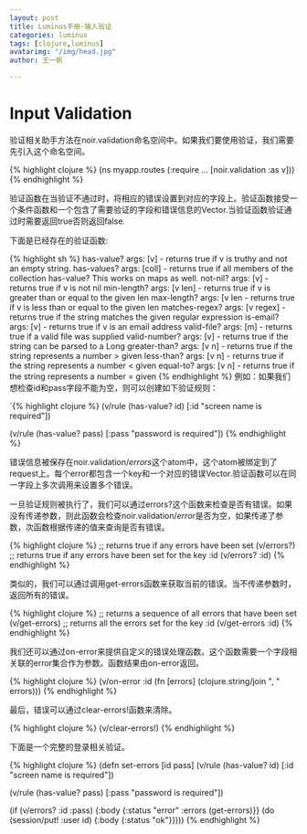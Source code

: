 ```yaml
---
layout: post
title: Luminus手册-输入验证
categories: luminus
tags: [clojure,luminus]
avatarimg: "/img/head.jpg"
author: 王一帆

---
```

# Input Validation

验证相关助手方法在noir.validation命名空间中。如果我们要使用验证，我们需要先引入这个命名空间。

{% highlight clojure %}
(ns myapp.routes
  (:require ... [noir.validation :as v]))
{% endhighlight %}

验证函数在当验证不通过时，将相应的错误设置到对应的字段上。验证函数接受一个条件函数和一个包含了需要验证的字段和错误信息的Vector.当验证函数验证通过时需要返回true否则返回false.

下面是已经存在的验证函数:

{% highlight sh %}
has-value? args: [v] - returns true if v is truthy and not an empty string.
has-values? args: [coll] - returns true if all members of the collection has-value? This works on maps as well.
not-nil? args: [v] - returns true if v is not nil
min-length? args: [v len] - returns true if v is greater than or equal to the given len
max-length? args: [v len - returns true if v is less than or equal to the given len
matches-regex? args: [v regex] - returns true if the string matches the given regular expression
is-email? args: [v] - returns true if v is an email address
valid-file? args: [m] - returns true if a valid file was supplied
valid-number? args: [v] - returns true if the string can be parsed to a Long
greater-than? args: [v n] - returns true if the string represents a number > given
less-than? args: [v n] - returns true if the string represents a number < given
equal-to? args: [v n] - returns true if the string represents a number = given
{% endhighlight %}
例如：如果我们想检查id和pass字段不能为空，则可以创建如下验证规则：

`{% highlight clojure %}
(v/rule (has-value? id)
        [:id "screen name is required"])

(v/rule (has-value? pass)
        [:pass "password is required"])
{% endhighlight %}

错误信息被保存在noir.validation/*errors*这个atom中，这个atom被绑定到了request上。每个error都包含一个key和一个对应的错误Vector.验证函数可以在同一字段上多次调用来设置多个错误。

一旦验证规则被执行了，我们可以通过errors?这个函数来检查是否有错误。如果没有传递参数，则此函数会检查noir.validation/*error*是否为空，如果传递了参数，次函数根据传递的值来查询是否有错误。

<!-- more -->

{% highlight clojure %}
;; returns true if any errors have been set
(v/errors?)
;; returns true if any errors have been set for the key :id
(v/errors? :id)
{% endhighlight %}

类似的，我们可以通过调用get-errors函数来获取当前的错误。当不传递参数时，返回所有的错误。

{% highlight clojure %}
;; returns a sequence of all errors that have been set
(v/get-errors)
;; returns all the errors set for the key :id
(v/get-errors :id)
{% endhighlight %}

我们还可以通过on-error来提供自定义的错误处理函数。这个函数需要一个字段相关联的error集合作为参数。函数结果由on-error返回。

{% highlight clojure %}
(v/on-error :id (fn [errors] (clojure.string/join ", " errors)))
{% endhighlight %}

最后，错误可以通过clear-errors!函数来清除。

{% highlight clojure %}
(v/clear-errors!)
{% endhighlight %}

下面是一个完整的登录相关验证。

{% highlight clojure %}
(defn set-errors [id pass]
  (v/rule (has-value? id)
        [:id "screen name is required"])

  (v/rule (has-value? pass)
        [:pass "password is required"])

  (if (v/errors? :id :pass)
    {:body {:status "error" :errors (get-errors)}}
    (do
    (session/put! :user id)
     {:body {:status "ok"}})))
{% endhighlight %}
